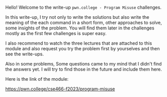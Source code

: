 Hello! Welcome to the write-up `pwn.college - Program Misuse` challenges. 

In this write-up, I try not only to write the solutions but also write the meaning of the each
command in a short form, other approaches to solve, some insights of the problem. You will find them later in the challenges mostly as the first few challenges is super easy. 

I also recommend to watch the three lectures that are attached to this module and also request you try the problem first by yourselves and then see the write-ups.

Also in some problems, Some questions came to my mind that I didn't find the answers yet. I will try to find those in the future and include them here.

Here is the link of the module:

https://pwn.college/cse466-f2023/program-misuse




